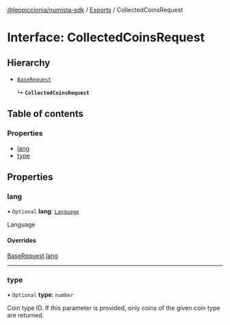 [@leopiccionia/numista-sdk](../README.md) / [Exports](../modules.md) / CollectedCoinsRequest

# Interface: CollectedCoinsRequest

## Hierarchy

- [`BaseRequest`](BaseRequest.md)

  ↳ **`CollectedCoinsRequest`**

## Table of contents

### Properties

- [lang](CollectedCoinsRequest.md#lang)
- [type](CollectedCoinsRequest.md#type)

## Properties

### lang

• `Optional` **lang**: [`Language`](../modules.md#language)

Language

#### Overrides

[BaseRequest](BaseRequest.md).[lang](BaseRequest.md#lang)

___

### type

• `Optional` **type**: `number`

Coin type ID. If this parameter is provided, only coins of the given coin type are returned.
